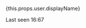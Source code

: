 <div className="row valign-wrapper">
<div className="col media-image online pr-0">
<img src={this.props.user.user.avatar} alt="" className="circle z-depth-2 responsive-img"/>
</div>
<div className="col">
<p className="m-0 blue-grey-text text-darken-4 font-weight-700">{this.props.user.displayName}</p>
<p className="m-0 chat-text truncate">Last seen 16:67</p>


</div>
</div>